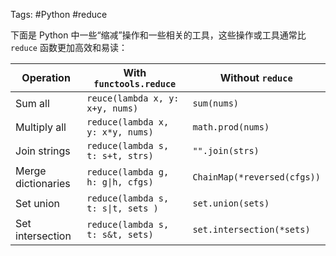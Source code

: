 Tags: #Python #reduce

下面是 Python 中一些“缩减”操作和一些相关的工具，这些操作或工具通常比 `reduce` 函数更加高效和易读：

| Operation          | With `functools.reduce`            | Without `reduce`            |
| ------------------ | ---------------------------------- | --------------------------- |
| Sum all            | `reuce(lambda x, y: x+y, nums)`    | `sum(nums)`                 |
| Multiply all       | `reduce(lambda x, y: x*y, nums)`   | `math.prod(nums)`           |
| Join strings       | `reduce(lambda s, t: s+t, strs)`   | `"".join(strs)`             |
| Merge dictionaries | `reduce(lambda g, h: g\|h, cfgs)`  | `ChainMap(*reversed(cfgs))` |
| Set union          | `reduce(lambda s, t: s\|t, sets )` | `set.union(sets)`           |
| Set intersection   | `reduce(lambda s, t: s&t, sets)`   | `set.intersection(*sets)`   | 

